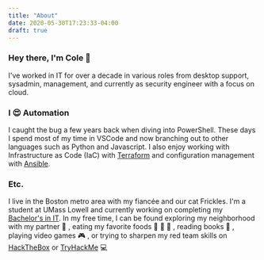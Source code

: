 ```yaml
---
title: "About"
date: 2020-05-30T17:23:33-04:00
draft: true
---
```



### Hey there, I'm Cole :wave:

I've worked in IT for over a decade in various roles from desktop support, sysadmin, management, and currently as security engineer with a focus on cloud.

### I :heart_eyes: Automation

I caught the bug a few years back when diving into PowerShell. These days I spend most of my time in VSCode and now branching out to other languages such as Python and Javascript. I also enjoy working with Infrastructure as Code (IaC) with [Terraform](https://www.terraform.io/) and configuration management with [Ansible](https://www.ansible.com/).

### Etc.
I live in the Boston metro area with my fiancée and our cat Frickles. I'm a student at UMass Lowell and currently working on completing my [Bachelor's in IT](https://gps.uml.edu/degrees/undergrad/online-bachelors-information-technology-degree.cfm). In my free time, I can be found exploring my neighborhood with my partner :round_pushpin: , eating my favorite foods :sushi: :taco: :pizza: , reading books :book: , playing video games :video_game: , or trying to sharpen my red team skills on [HackTheBox](https://hackthebox.eu) or [TryHackMe](https://tryhackme.com/) :computer: